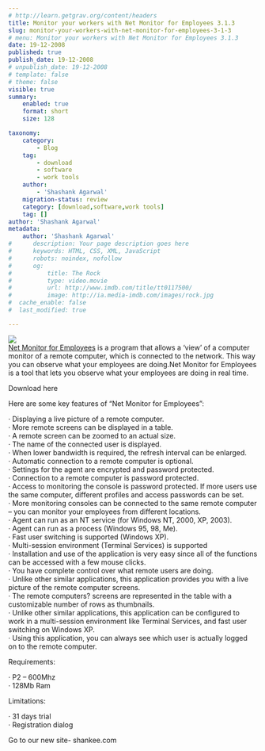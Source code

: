```yaml
---
# http://learn.getgrav.org/content/headers
title: Monitor your workers with Net Monitor for Employees 3.1.3
slug: monitor-your-workers-with-net-monitor-for-employees-3-1-3
# menu: Monitor your workers with Net Monitor for Employees 3.1.3
date: 19-12-2008
published: true
publish_date: 19-12-2008
# unpublish_date: 19-12-2008
# template: false
# theme: false
visible: true
summary:
    enabled: true
    format: short
    size: 128

taxonomy:
    category:
        - Blog
    tag:
        - download
        - software
        - work tools
    author:
        - 'Shashank Agarwal'
    migration-status: review
    category: [download,software,work tools]
    tag: []
author: 'Shashank Agarwal'
metadata:
    author: 'Shashank Agarwal'
#      description: Your page description goes here
#      keywords: HTML, CSS, XML, JavaScript
#      robots: noindex, nofollow
#      og:
#          title: The Rock
#          type: video.movie
#          url: http://www.imdb.com/title/tt0117500/
#          image: http://ia.media-imdb.com/images/rock.jpg
#  cache_enable: false
#  last_modified: true

---
```


[![](http://2.bp.blogspot.com/_V2JZuLkPrjQ/SUuV1uTCF-I/AAAAAAAAFLo/CESiMdGSzbQ/s320/Net-Monitor-Employees_6.png)](http://2.bp.blogspot.com/_V2JZuLkPrjQ/SUuV1uTCF-I/AAAAAAAAFLo/CESiMdGSzbQ/s1600-h/Net-Monitor-Employees_6.png)  
[Net Monitor for Employees](http://www.softpedia.com/progDownload/Net-Monitor-Employees-Download-19102.html) is a program that allows a ‘view’ of a computer monitor of a remote computer, which is connected to the network. This way you can observe what your employees are doing.Net Monitor for Employees is a tool that lets you observe what your employees are doing in real time.  
  
[](http://www.softpedia.com/progDownload/Net-Monitor-Employees-Download-19102.html)

Download here

Here are some key features of “Net Monitor for Employees”:

· Displaying a live picture of a remote computer.  
· More remote screens can be displayed in a table.  
· A remote screen can be zoomed to an actual size.  
· The name of the connected user is displayed.  
· When lower bandwidth is required, the refresh interval can be enlarged.  
· Automatic connection to a remote computer is optional.  
· Settings for the agent are encrypted and password protected.  
· Connection to a remote computer is password protected.  
· Access to monitoring the console is password protected. If more users use the same computer, different profiles and access passwords can be set.  
· More monitoring consoles can be connected to the same remote computer – you can monitor your employees from different locations.  
· Agent can run as an NT service (for Windows NT, 2000, XP, 2003).  
· Agent can run as a process (Windows 95, 98, Me).  
· Fast user switching is supported (Windows XP).  
· Multi-session environment (Terminal Services) is supported  
· Installation and use of the application is very easy since all of the functions can be accessed with a few mouse clicks.  
· You have complete control over what remote users are doing.  
· Unlike other similar applications, this application provides you with a live picture of the remote computer screens.  
· The remote computers? screens are represented in the table with a customizable number of rows as thumbnails.  
· Unlike other similar applications, this application can be configured to work in a multi-session environment like Terminal Services, and fast user switching on Windows XP.  
· Using this application, you can always see which user is actually logged on to the remote computer.

Requirements:

· P2 – 600Mhz  
· 128Mb Ram

Limitations:

· 31 days trial  
· Registration dialog

Go to our new site- shankee.com
